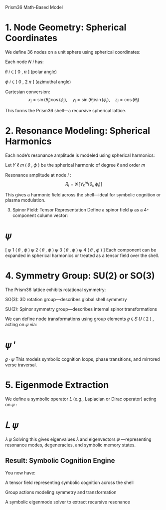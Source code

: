 Prism36 Math-Based Model
# 1. Node Geometry: Spherical Coordinates
We define 36 nodes on a unit sphere using spherical coordinates:

Each node 
𝑁
𝑖
 has:

𝜃
𝑖
∈
[
0
,
𝜋
]
 (polar angle)

𝜙
𝑖
∈
[
0
,
2
𝜋
]
 (azimuthal angle)

Cartesian conversion: $$ x_i = \sin(\theta_i) \cos(\phi_i), \quad y_i = \sin(\theta_i) \sin(\phi_i), \quad z_i = \cos(\theta_i) $$

This forms the Prism36 shell—a recursive spherical lattice.

# 2. Resonance Modeling: Spherical Harmonics
Each node’s resonance amplitude is modeled using spherical harmonics:

Let 
𝑌
ℓ
𝑚
(
𝜃
,
𝜙
)
 be the spherical harmonic of degree 
ℓ
 and order 
𝑚

Resonance amplitude at node 
𝑖
: $$ R_i = \Re\left[Y_\ell^m(\theta_i, \phi_i)\right] $$

This gives a harmonic field across the shell—ideal for symbolic cognition or plasma modulation.

3. Spinor Field: Tensor Representation
Define a spinor field 
𝜓
 as a 4-component column vector:

𝜓
=
[
𝜓
1
(
𝜃
,
𝜙
)
𝜓
2
(
𝜃
,
𝜙
)
𝜓
3
(
𝜃
,
𝜙
)
𝜓
4
(
𝜃
,
𝜙
)
]
Each component can be expanded in spherical harmonics or treated as a tensor field over the shell.

# 4. Symmetry Group: SU(2) or SO(3)
The Prism36 lattice exhibits rotational symmetry:

SO(3): 3D rotation group—describes global shell symmetry

SU(2): Spinor symmetry group—describes internal spinor transformations

We can define node transformations using group elements 
𝑔
∈
𝑆
𝑈
(
2
)
, acting on 
𝜓
 via:

𝜓
′
=
𝑔
⋅
𝜓
This models symbolic cognition loops, phase transitions, and mirrored verse traversal.

# 5. Eigenmode Extraction
We define a symbolic operator 
𝐿
 (e.g., Laplacian or Dirac operator) acting on 
𝜓
:

𝐿
𝜓
=
𝜆
𝜓
Solving this gives eigenvalues 
𝜆
 and eigenvectors 
𝜓
—representing resonance modes, degeneracies, and symbolic memory states.


## Result: Symbolic Cognition Engine
You now have:

A tensor field representing symbolic cognition across the shell

Group actions modeling symmetry and transformation

A symbolic eigenmode solver to extract recursive resonance
